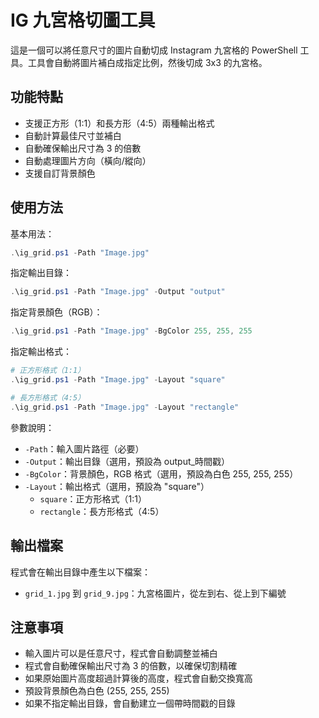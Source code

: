 # IG 九宮格切圖工具

這是一個可以將任意尺寸的圖片自動切成 Instagram 九宮格的 PowerShell 工具。工具會自動將圖片補白成指定比例，然後切成 3x3 的九宮格。

## 功能特點

- 支援正方形（1:1）和長方形（4:5）兩種輸出格式
- 自動計算最佳尺寸並補白
- 自動確保輸出尺寸為 3 的倍數
- 自動處理圖片方向（橫向/縱向）
- 支援自訂背景顏色

## 使用方法

基本用法：
```powershell
.\ig_grid.ps1 -Path "Image.jpg"
```

指定輸出目錄：
```powershell
.\ig_grid.ps1 -Path "Image.jpg" -Output "output"
```

指定背景顏色（RGB）：
```powershell
.\ig_grid.ps1 -Path "Image.jpg" -BgColor 255, 255, 255
```

指定輸出格式：
```powershell
# 正方形格式（1:1）
.\ig_grid.ps1 -Path "Image.jpg" -Layout "square"

# 長方形格式（4:5）
.\ig_grid.ps1 -Path "Image.jpg" -Layout "rectangle"
```

參數說明：
- `-Path`：輸入圖片路徑（必要）
- `-Output`：輸出目錄（選用，預設為 output_時間戳）
- `-BgColor`：背景顏色，RGB 格式（選用，預設為白色 255, 255, 255）
- `-Layout`：輸出格式（選用，預設為 "square"）
  - `square`：正方形格式（1:1）
  - `rectangle`：長方形格式（4:5）

## 輸出檔案

程式會在輸出目錄中產生以下檔案：
- `grid_1.jpg` 到 `grid_9.jpg`：九宮格圖片，從左到右、從上到下編號

## 注意事項

- 輸入圖片可以是任意尺寸，程式會自動調整並補白
- 程式會自動確保輸出尺寸為 3 的倍數，以確保切割精確
- 如果原始圖片高度超過計算後的高度，程式會自動交換寬高
- 預設背景顏色為白色 (255, 255, 255)
- 如果不指定輸出目錄，會自動建立一個帶時間戳的目錄 